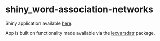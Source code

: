 # shiny_word-association-networks

Shiny application available [here](https://jasontimm.shinyapps.io/shiny_word-association-nets/).

App is built on functionality made available via the [lexvarsdatr](https://github.com/jaytimm/lexvarsdatr) package.
